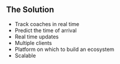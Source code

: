 <section data-state="green">
  <div class="pic_bg">
    <h2>The Solution</h2>
    <ul>
      <li>Track coaches in real time</li>
      <li>Predict the time of arrival</li>
      <li>Real time updates</li>
      <li>Multiple clients </li>
      <li>Platform on which to build an ecosystem</li>
      <li>Scalable</li>
    </ul>
  </div>
</section>
